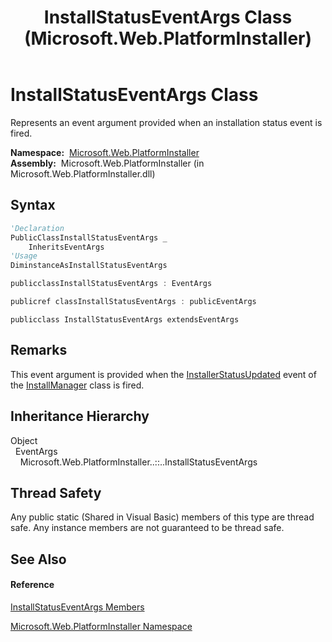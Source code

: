 ﻿---
title: InstallStatusEventArgs Class (Microsoft.Web.PlatformInstaller)
TOCTitle: InstallStatusEventArgs Class
ms:assetid: T:Microsoft.Web.PlatformInstaller.InstallStatusEventArgs
ms:mtpsurl: https://msdn.microsoft.com/en-us/library/microsoft.web.platforminstaller.installstatuseventargs(v=VS.90)
ms:contentKeyID: 22049776
ms.date: 05/02/2012
mtps_version: v=VS.90
f1_keywords:
- Microsoft.Web.PlatformInstaller.InstallStatusEventArgs
dev_langs:
- CSharp
- JScript
- VB
- c++
api_location:
- Microsoft.Web.PlatformInstaller.dll
api_name:
- Microsoft.Web.PlatformInstaller.InstallStatusEventArgs
api_type:
- Managed
topic_type:
- apiref
- kbSyntax
product_family_name: VS
ROBOTS: INDEX,FOLLOW
---

# InstallStatusEventArgs Class

Represents an event argument provided when an installation status event is fired.

**Namespace:**  [Microsoft.Web.PlatformInstaller](microsoft-web-platforminstaller-namespace.md)  
**Assembly:**  Microsoft.Web.PlatformInstaller (in Microsoft.Web.PlatformInstaller.dll)

## Syntax

``` vb
'Declaration
PublicClassInstallStatusEventArgs _
    InheritsEventArgs
'Usage
DiminstanceAsInstallStatusEventArgs
```

``` csharp
publicclassInstallStatusEventArgs : EventArgs
```

``` c++
publicref classInstallStatusEventArgs : publicEventArgs
```

``` jscript
publicclass InstallStatusEventArgs extendsEventArgs
```

## Remarks

This event argument is provided when the [InstallerStatusUpdated](installmanager-installerstatusupdated-event-microsoft-web-platforminstaller.md) event of the [InstallManager](installmanager-class-microsoft-web-platforminstaller.md) class is fired.

## Inheritance Hierarchy

Object  
  EventArgs  
    Microsoft.Web.PlatformInstaller..::..InstallStatusEventArgs  

## Thread Safety

Any public static (Shared in Visual Basic) members of this type are thread safe. Any instance members are not guaranteed to be thread safe.

## See Also

#### Reference

[InstallStatusEventArgs Members](installstatuseventargs-members-microsoft-web-platforminstaller.md)

[Microsoft.Web.PlatformInstaller Namespace](microsoft-web-platforminstaller-namespace.md)

